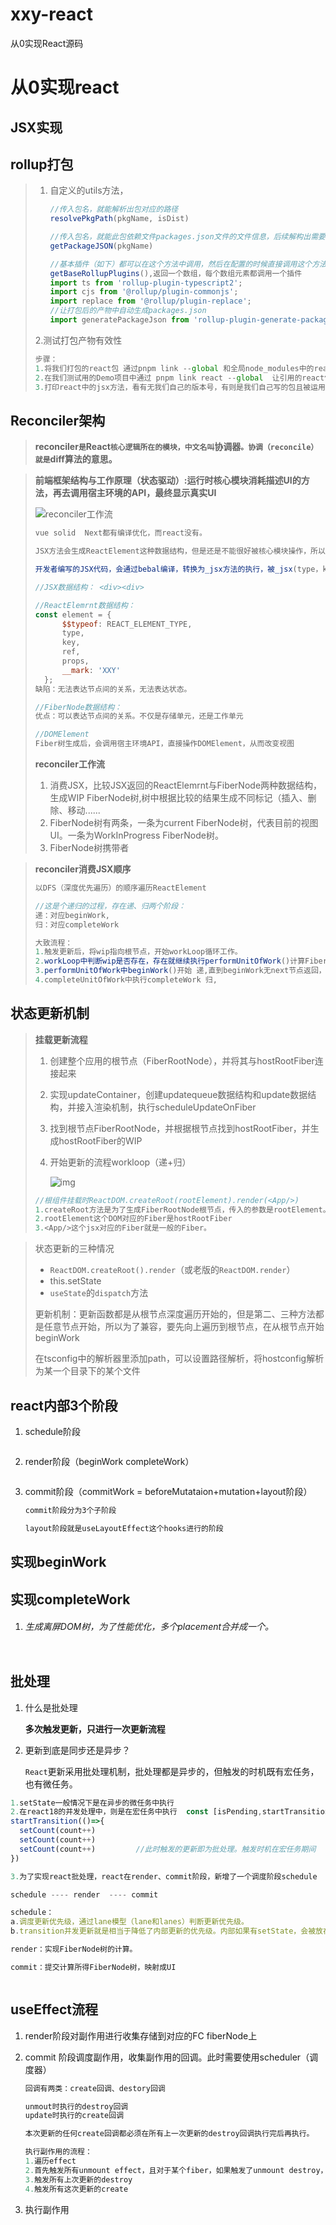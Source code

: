 # xxy-react
从0实现React源码


# 从0实现react



## JSX实现



## rollup打包

> 1. 自定义的utils方法，
>
>    ```js
>    //传入包名，就能解析出包对应的路径
>    resolvePkgPath(pkgName, isDist)	
>    
>    //传入包名，就能此包依赖文件packages.json文件的文件信息，后续解构出需要的信息
>    getPackageJSON(pkgName)
>    
>    //基本插件（如下）都可以在这个方法中调用，然后在配置的时候直接调用这个方法
>    getBaseRollupPlugins(),返回一个数组，每个数组元素都调用一个插件
>    import ts from 'rollup-plugin-typescript2';
>    import cjs from '@rollup/plugin-commonjs';
>    import replace from '@rollup/plugin-replace';
>    //让打包后的产物中自动生成packages.json
>    import generatePackageJson from 'rollup-plugin-generate-package-json';
>    
>    ```
>
> 2.测试打包产物有效性
>
> ```js
> 步骤：
> 1.将我们打包的react包 通过pnpm link --global 和全局node_modules中的react包关联
> 2.在我们测试用的Demo项目中通过 pnpm link react --global  让引用的react包不是下载下来的，而是本地全局我们自己打包的react包
> 3.打印react中的jsx方法，看有无我们自己的版本号，有则是我们自己写的包且被运用到项目中了。
> 
> ```

## Reconciler架构

>**reconciler`是`React`核心逻辑所在的模块，中文名叫`协调器`。协调（reconcile）就是`diff算法的意思。**

>**前端框架结构与工作原理（状态驱动）:运行时核心模块消耗描述UI的方法，再去调用宿主环境的API，最终显示真实UI**
>
>![reconciler工作流](/Users/xxy/Pictures/reconciler工作流.png)
>
>```js
>vue solid  Next都有编译优化，而react没有。
>
>JSX方法会生成ReactElement这种数据结构，但是还是不能很好被核心模块操作，所以引入了FiberNode这种数据结构
>
>开发者编写的JSX代码，会通过bebal编译，转换为_jsx方法的执行，被_jsx(type，key，props)方法调用，生成ReactElement数据结构
>
>//JSX数据结构： <div><div>
>
>//ReactElemrnt数据结构：
>const element = {
>		$$typeof: REACT_ELEMENT_TYPE,
>		type,
>		key,
>		ref,
>		props,
>		__mark: 'XXY'
>	};
>缺陷：无法表达节点间的关系，无法表达状态。
>
>//FiberNode数据结构：
>优点：可以表达节点间的关系。不仅是存储单元，还是工作单元
>
>//DOMElement
>Fiber树生成后，会调用宿主环境API，直接操作DOMElement，从而改变视图
>```
>
>**reconciler工作流**
>
>1. 消费JSX，比较JSX返回的ReactElemrnt与FiberNode两种数据结构，生成WIP FiberNode树,树中根据比较的结果生成不同标记（插入、删除、移动......
>1. FiberNode树有两条，一条为current FiberNode树，代表目前的视图UI。一条为WorkInProgress FiberNode树。
>1. FiberNode树携带者

>**reconciler消费JSX顺序**
>
>```js
>以DFS（深度优先遍历）的顺序遍历ReactElement
>
>//这是个递归的过程，存在递、归两个阶段：
>递：对应beginWork,
>归：对应completeWork
>
>大致流程：
>1.触发更新后，将wip指向根节点，开始workLoop循环工作。
>2.workLoop中判断wip是否存在，存在就继续执行performUnitOfWork()计算Fiber
>3.performUnitOfWork中beginWork()开始 递,直到beginWork无next节点返回，则开始执行completeUnitOfWork开始 归
>4.completeUnitOfWork中执行completeWork 归,
>```
>
>

## 状态更新机制

> **挂载更新流程**
>
> 1. 创建整个应用的根节点（FiberRootNode），并将其与hostRootFiber连接起来
>
> 2. 实现updateContainer，创建updatequeue数据结构和update数据结构，并接入渲染机制，执行scheduleUpdateOnFiber
>
> 3. 找到根节点FiberRootNode，并根据根节点找到hostRootFiber，并生成hostRootFiber的WIP
>
> 4. 开始更新的流程workloop（递+归）
>
>    ![img](/Users/xxy/Documents/markdown/面经总结.assets/1.png)
>
> ```js
> //根组件挂载时ReactDOM.createRoot(rootElement).render(<App/>)
> 1.createRoot方法是为了生成FiberRootNode根节点，传入的参数是rootElement。
> 2.rootElement这个DOM对应的Fiber是hostRootFiber
> 3.<App/>这个jsx对应的Fiber就是一般的Fiber。
> 
> ```
>
> 

> 状态更新的三种情况
>
> * `ReactDOM.createRoot().render`（或老版的`ReactDOM.render`）
> * this.setState
> * `useState`的`dispatch`方法
>
> 更新机制：更新函数都是从根节点深度遍历开始的，但是第二、三种方法都是任意节点开始，所以为了兼容，要先向上遍历到根节点，在从根节点开始beginWork
>
> 
>
> 在tsconfig中的解析器里添加path，可以设置路径解析，将hostconfig解析为某一个目录下的某个文件





## react内部3个阶段 ##

1. schedule阶段

   ```js
   
   ```

2. render阶段（beginWork  completeWork）

   ```js
   
   ```

3. commit阶段（commitWork = beforeMutataion+mutation+layout阶段）

   ```js
   commit阶段分为3个子阶段
   
   layout阶段就是useLayoutEffect这个hooks进行的阶段
   ```

## 实现beginWork



## 实现completeWork ##

1. ###### 生成离屏DOM树，为了性能优化，多个placement合并成一个。 ######

```js

```



## 批处理 ##

1. 什么是批处理

   **多次触发更新，只进行一次更新流程**

2. 更新到底是同步还是异步？

   `React`更新采用批处理机制，批处理都是异步的，但触发的时机既有宏任务，也有微任务。

```js
1.setState一般情况下是在异步的微任务中执行
2.在react18的并发处理中，则是在宏任务中执行  const [isPending,startTransition] = useTransition()
startTransition(()=>{
  setCount(count++)
  setCount(count++)
  setCount(count++)			//此时触发的更新即为批处理。触发时机在宏任务期间
})

3.为了实现react批处理，react在render、commit阶段，新增了一个调度阶段schedule

schedule ---- render  ---- commit

schedule：
a.调度更新优先级，通过lane模型（lane和lanes）判断更新优先级。
b.transition并发更新就是相当于降低了内部更新的优先级。内部如果有setState，会被放在宏任务阶段执行。

render：实现FiberNode树的计算。

commit：提交计算所得FiberNode树，映射成UI



```





## useEffect流程 ##

1. render阶段对副作用进行收集存储到对应的FC fiberNode上

2. commit 阶段调度副作用，收集副作用的回调。此时需要使用scheduler（调度器）

   ```js
   回调有两类：create回调、destory回调
   
   unmout时执行的destroy回调
   update时执行的create回调
   
   本次更新的任何create回调都必须在所有上一次更新的destroy回调执行完后再执行。
   
   执行副作用的流程：
   1.遍历effect
   2.首先触发所有unmount effect，且对于某个fiber，如果触发了unmount destroy，本次更新不会再触发update create
   3.触发所有上次更新的destroy
   4.触发所有这次更新的create
   ```

   

3. 执行副作用
